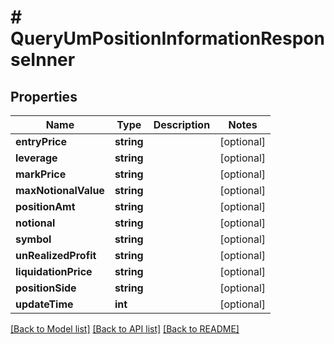 # # QueryUmPositionInformationResponseInner

## Properties

Name | Type | Description | Notes
------------ | ------------- | ------------- | -------------
**entryPrice** | **string** |  | [optional]
**leverage** | **string** |  | [optional]
**markPrice** | **string** |  | [optional]
**maxNotionalValue** | **string** |  | [optional]
**positionAmt** | **string** |  | [optional]
**notional** | **string** |  | [optional]
**symbol** | **string** |  | [optional]
**unRealizedProfit** | **string** |  | [optional]
**liquidationPrice** | **string** |  | [optional]
**positionSide** | **string** |  | [optional]
**updateTime** | **int** |  | [optional]

[[Back to Model list]](../../README.md#models) [[Back to API list]](../../README.md#endpoints) [[Back to README]](../../README.md)
